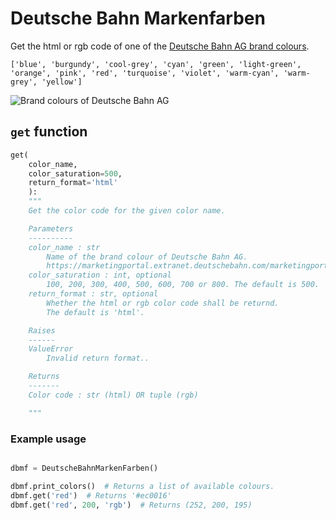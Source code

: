 # Deutsche Bahn Markenfarben
Get the html or rgb code of one of the [Deutsche Bahn AG brand colours](https://marketingportal.extranet.deutschebahn.com/marketingportal/Marke-und-Design/Basiselemente/Farbe).

`['blue', 'burgundy', 'cool-grey', 'cyan', 'green', 'light-green', 'orange', 'pink', 'red', 'turquoise', 'violet', 'warm-cyan', 'warm-grey', 'yellow']`

![Brand colours of Deutsche Bahn AG](https://marketingportal.extranet.deutschebahn.com/resource/blob/9688184/6b6042de4d93449f5546cdd01ca94ebe/Bild_1-data.png)

## `get` function
```Python
get(
    color_name,
    color_saturation=500,
    return_format='html'
    ):
    """
    Get the color code for the given color name.

    Parameters
    ----------
    color_name : str
        Name of the brand colour of Deutsche Bahn AG.
        https://marketingportal.extranet.deutschebahn.com/marketingportal/Marke-und-Design/Basiselemente/Farbe
    color_saturation : int, optional
        100, 200, 300, 400, 500, 600, 700 or 800. The default is 500.
    return_format : str, optional
        Whether the html or rgb color code shall be returnd.
        The default is 'html'.

    Raises
    ------
    ValueError
        Invalid return format..

    Returns
    -------
    Color code : str (html) OR tuple (rgb)

    """
```

### Example usage

```Python

dbmf = DeutscheBahnMarkenFarben()

dbmf.print_colors()  # Returns a list of available colours.
dbmf.get('red')  # Returns '#ec0016'
dbmf.get('red', 200, 'rgb')  # Returns (252, 200, 195)

```
